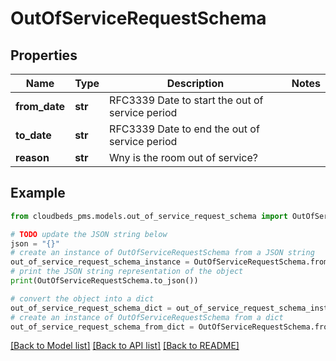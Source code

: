 # OutOfServiceRequestSchema


## Properties

Name | Type | Description | Notes
------------ | ------------- | ------------- | -------------
**from_date** | **str** | RFC3339 Date to start the out of service period | 
**to_date** | **str** | RFC3339 Date to end the out of service period | 
**reason** | **str** | Wny is the room out of service? | 

## Example

```python
from cloudbeds_pms.models.out_of_service_request_schema import OutOfServiceRequestSchema

# TODO update the JSON string below
json = "{}"
# create an instance of OutOfServiceRequestSchema from a JSON string
out_of_service_request_schema_instance = OutOfServiceRequestSchema.from_json(json)
# print the JSON string representation of the object
print(OutOfServiceRequestSchema.to_json())

# convert the object into a dict
out_of_service_request_schema_dict = out_of_service_request_schema_instance.to_dict()
# create an instance of OutOfServiceRequestSchema from a dict
out_of_service_request_schema_from_dict = OutOfServiceRequestSchema.from_dict(out_of_service_request_schema_dict)
```
[[Back to Model list]](../README.md#documentation-for-models) [[Back to API list]](../README.md#documentation-for-api-endpoints) [[Back to README]](../README.md)


